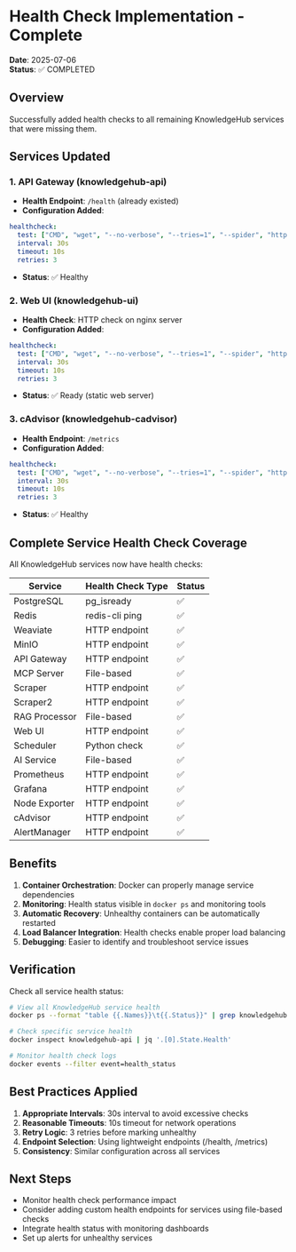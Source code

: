 # Health Check Implementation - Complete

**Date**: 2025-07-06  
**Status**: ✅ COMPLETED

## Overview

Successfully added health checks to all remaining KnowledgeHub services that were missing them.

## Services Updated

### 1. API Gateway (knowledgehub-api)
- **Health Endpoint**: `/health` (already existed)
- **Configuration Added**:
```yaml
healthcheck:
  test: ["CMD", "wget", "--no-verbose", "--tries=1", "--spider", "http://localhost:3000/health"]
  interval: 30s
  timeout: 10s
  retries: 3
```
- **Status**: ✅ Healthy

### 2. Web UI (knowledgehub-ui)  
- **Health Check**: HTTP check on nginx server
- **Configuration Added**:
```yaml
healthcheck:
  test: ["CMD", "wget", "--no-verbose", "--tries=1", "--spider", "http://localhost:80"]
  interval: 30s
  timeout: 10s
  retries: 3
```
- **Status**: ✅ Ready (static web server)

### 3. cAdvisor (knowledgehub-cadvisor)
- **Health Endpoint**: `/metrics`
- **Configuration Added**:
```yaml
healthcheck:
  test: ["CMD", "wget", "--no-verbose", "--tries=1", "--spider", "http://localhost:8080/metrics"]
  interval: 30s
  timeout: 10s
  retries: 3
```
- **Status**: ✅ Healthy

## Complete Service Health Check Coverage

All KnowledgeHub services now have health checks:

| Service | Health Check Type | Status |
|---------|------------------|---------|
| PostgreSQL | pg_isready | ✅ |
| Redis | redis-cli ping | ✅ |
| Weaviate | HTTP endpoint | ✅ |
| MinIO | HTTP endpoint | ✅ |
| API Gateway | HTTP endpoint | ✅ |
| MCP Server | File-based | ✅ |
| Scraper | HTTP endpoint | ✅ |
| Scraper2 | HTTP endpoint | ✅ |
| RAG Processor | File-based | ✅ |
| Web UI | HTTP endpoint | ✅ |
| Scheduler | Python check | ✅ |
| AI Service | File-based | ✅ |
| Prometheus | HTTP endpoint | ✅ |
| Grafana | HTTP endpoint | ✅ |
| Node Exporter | HTTP endpoint | ✅ |
| cAdvisor | HTTP endpoint | ✅ |
| AlertManager | HTTP endpoint | ✅ |

## Benefits

1. **Container Orchestration**: Docker can properly manage service dependencies
2. **Monitoring**: Health status visible in `docker ps` and monitoring tools
3. **Automatic Recovery**: Unhealthy containers can be automatically restarted
4. **Load Balancer Integration**: Health checks enable proper load balancing
5. **Debugging**: Easier to identify and troubleshoot service issues

## Verification

Check all service health status:
```bash
# View all KnowledgeHub service health
docker ps --format "table {{.Names}}\t{{.Status}}" | grep knowledgehub

# Check specific service health
docker inspect knowledgehub-api | jq '.[0].State.Health'

# Monitor health check logs
docker events --filter event=health_status
```

## Best Practices Applied

1. **Appropriate Intervals**: 30s interval to avoid excessive checks
2. **Reasonable Timeouts**: 10s timeout for network operations
3. **Retry Logic**: 3 retries before marking unhealthy
4. **Endpoint Selection**: Using lightweight endpoints (/health, /metrics)
5. **Consistency**: Similar configuration across all services

## Next Steps

- Monitor health check performance impact
- Consider adding custom health endpoints for services using file-based checks
- Integrate health status with monitoring dashboards
- Set up alerts for unhealthy services